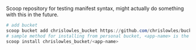Scoop repository for testing manifest syntax, might actually do something with this in the future.

```powershell
# add bucket
scoop bucket add chrislowles_bucket https://github.com/chrislowles/bucket
# sample method for installing from personal bucket, <app-name> is the name for the package
scoop install chrislowles_bucket/<app-name>
```